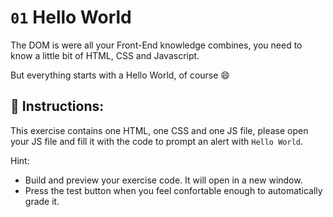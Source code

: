 # `01` Hello World

The DOM is were all your Front-End knowledge combines, you need to know a little bit of HTML, CSS and Javascript.

But everything starts with a Hello World, of course 😄

## 📝 Instructions:

This exercise contains one HTML, one CSS and one JS file, please open your JS file and fill it with the code to prompt an alert with `Hello World`.

Hint:

- Build and preview your exercise code. It will open in a new window.
- Press the test button when you feel confortable enough to automatically grade it.